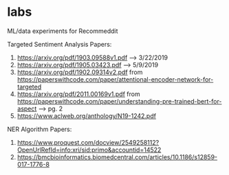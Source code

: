 # labs
ML/data experiments for Recommeddit

Targeted Sentiment Analysis Papers: 
1) https://arxiv.org/pdf/1903.09588v1.pdf --> 3/22/2019
2) https://arxiv.org/pdf/1905.03423.pdf --> 5/9/2019
3) https://arxiv.org/pdf/1902.09314v2.pdf from https://paperswithcode.com/paper/attentional-encoder-network-for-targeted
4) https://arxiv.org/pdf/2011.00169v1.pdf from https://paperswithcode.com/paper/understanding-pre-trained-bert-for-aspect --> pg. 2
5) https://www.aclweb.org/anthology/N19-1242.pdf

NER Algorithm Papers:
1) https://www.proquest.com/docview/2549258112?OpenUrlRefId=info:xri/sid:primo&accountid=14522
2) https://bmcbioinformatics.biomedcentral.com/articles/10.1186/s12859-017-1776-8
